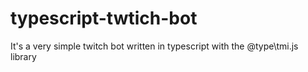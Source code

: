 # typescript-twtich-bot
It's a very simple twitch bot written in typescript with the @type\tmi.js library
